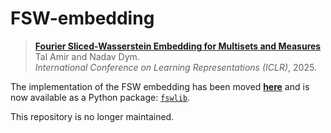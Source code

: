 # FSW-embedding

> [**Fourier Sliced-Wasserstein Embedding for Multisets and Measures**](https://iclr.cc/virtual/2025/poster/30562)  
> Tal Amir and Nadav Dym.  
> *International Conference on Learning Representations (ICLR)*, 2025.

The implementation of the FSW embedding has been moved [**here**](https://github.com/tal-amir/fswlib) and is now available as a Python package: [`fswlib`](https://pypi.org/project/fswlib/).

This repository is no longer maintained.
